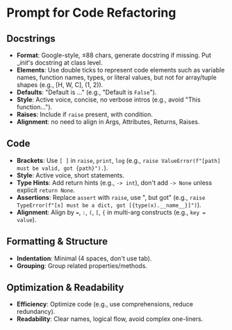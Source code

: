 # Prompt for Code Refactoring

## Docstrings
- **Format**: Google-style, ≤88 chars, generate docstring if missing. Put __init_'s docstring at class level.
- **Elements**: Use double ticks to represent code elements such as variable names, function names, types, or literal values, but not for array/tuple shapes (e.g., [H, W, C], (1, 2)).
- **Defaults**: "Default is ..." (e.g., "Default is ``False``").
- **Style**: Active voice, concise, no verbose intros (e.g., avoid "This function...").
- **Raises**: Include if `raise` present, with condition.
- **Alignment**: no need to align in Args, Attributes, Returns, Raises.

## Code
- **Brackets**: Use `[ ]` in `raise`, `print`, `log` (e.g., `raise ValueError(f"[path] must be valid, got {path}").`).
- **Style**: Active voice, short statements.
- **Type Hints**: Add return hints (e.g., `-> int`), don't add `-> None` unless explicit `return None`.
- **Assertions**: Replace `assert` with `raise`, use ", but got" (e.g., `raise TypeError(f"[x] must be a dict, got [{type(x).__name__}]")`).
- **Alignment**: Align by `=`, `:`, `(`, `[`, `{` in multi-arg constructs (e.g., `key = value`).

## Formatting & Structure
- **Indentation**: Minimal (4 spaces, don't use tab).
- **Grouping**: Group related properties/methods.

## Optimization & Readability
- **Efficiency**: Optimize code (e.g., use comprehensions, reduce redundancy).
- **Readability**: Clear names, logical flow, avoid complex one-liners.
